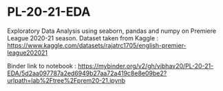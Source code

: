 # PL-20-21-EDA
Exploratory Data Analysis using seaborn, pandas and numpy on Premiere League 2020-21 season. Dataset taken from Kaggle : https://www.kaggle.com/datasets/rajatrc1705/english-premier-league202021

Binder link to notebook : https://mybinder.org/v2/gh/vibhav20/PL-20-21-EDA/5d2aa097787a2ed6949b27aa72a419c8e8e09be2?urlpath=lab%2Ftree%2Fprem20-21.ipynb
